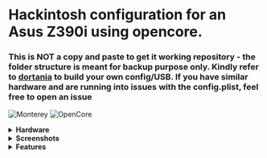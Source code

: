 # Hackintosh configuration for an Asus Z390i using opencore. 

### This is NOT a copy and paste to get it working repository - the folder structure is meant for backup purpose only. Kindly refer to [dortania](https://dortania.github.io/OpenCore-Install-Guide/prerequisites.html) to build your own config/USB. If you have similar hardware and are running into issues with the config.plist, feel free to open an issue


![Monterey](https://img.shields.io/badge/macOS-12.0beta4-brightgreen) ![OpenCore](https://img.shields.io/badge/OpenCore-0.7.1-blue)


<details>
<summary><strong> Hardware </strong></summary>
<br>

| Category  | Component                            |
| --------- | ------------------------------------ |
| CPU       | [Intel Core i9-9900k](https://ark.intel.com/content/www/us/en/ark/products/186605/intel-core-i9-9900k-processor-16m-cache-up-to-5-00-ghz.html) |
| Mobo      | [Asus Rog Strix Z390-I Gaming](https://rog.asus.com/sg/motherboards/rog-strix/rog-strix-z390-i-gaming-model/)
| SSD       | [Adata XPG SX8200 Pro PCIe Gen3x4 M.2 2280 Solid State Drive](https://www.xpg.com/us/xpg/583) |
| Display   | [Prism Plus X315/C315 Max](https://prismplus.sg/products/prism-c315-max), Anmite 27 inch IPS |
| WiFi & BT | Dell DW1560 |
| GPU       | [Sapphire Pulse 6800XT 16g gddr6](https://www.sapphiretech.com/en/consumer/pulse-radeon-rx-6800-xt-16g-gddr6) |

- This motherboard was specifically selected because it was the only one in stock with a removable WiFi card. The stock WiFi card was removed and replaced with a DW1560.
</details>

<details>
<summary><strong> Screenshots </strong></summary>

![Desktop](Images/desktop.png)
![imessage](Images/imessage.png)
![WiFi](Images/WiFi.png)
![BT](Images/bluetooth.png)
![xcode](Images/xcode.png)

USB Header Mappings taken from
[simonculton](https://github.com/simoncoulton/opencore-asus-rog-strix-z390i)

![usb](https://github.com/simoncoulton/opencore-asus-rog-strix-z390i/raw/master/usbports.jpeg)
</details>

<details>
<summary><strong> Features </strong></summary>
  
| Feature  | Status                            |
| --------- | ------------------------------------ |
 | WiFi | :white_check_mark: |
 | iMessages | :white_check_mark: |
 | USB | :white_check_mark: |
 | Onboard Audio | :white_check_mark: |
 | Dual Screens through RX580 (DP/HDMI output) | :white_check_mark: |
 | Bluetooth | :x: Bluetooth is buggy on MacOS 12. Works sometimes then fucks up and requires a reboot. |
 | Sidecar (Both wired via USB-C <-> iPad Pro and wireless (same wifi network))  | :white_check_mark: |
 | Airdrop | :white_check_mark: |
 | Netflix DRM on Safari | :x:  Refer to [acidanthera](https://github.com/acidanthera/bugtracker/issues/1034) |
 
 
## A note about Sidecar.
For sidecar, you have to ensure that within BIOS, iGPU multi monitor mode is enabled, with a reserved memory of 64mb.

Even though in config.plist the reserved memory is set to 19mb for the iGPU, this will only act as a failover.

Take note to set the primary GPU to auto in BIOS if using a dGPU like I am.

## A note about netflix
Still doesn't work what's new.

I love paying for something that is DRM'ed so heavily I can't even watch the 4k I paid for on linux.

</details>

